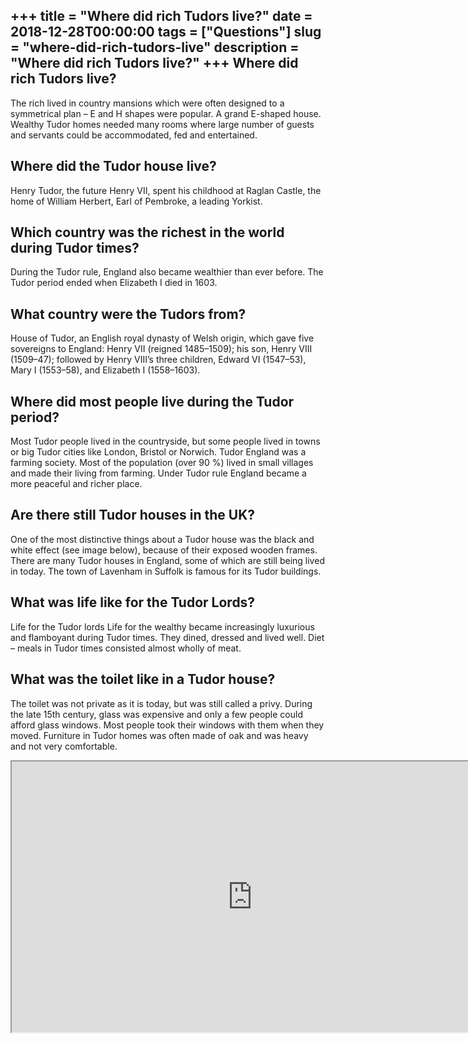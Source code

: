+++
title = "Where did rich Tudors live?"
date = 2018-12-28T00:00:00
tags = ["Questions"]
slug = "where-did-rich-tudors-live"
description = "Where did rich Tudors live?"
+++
Where did rich Tudors live?
---------------------------

The rich lived in country mansions which were often designed to a symmetrical plan – E and H shapes were popular. A grand E-shaped house. Wealthy Tudor homes needed many rooms where large number of guests and servants could be accommodated, fed and entertained.

Where did the Tudor house live?
-------------------------------

Henry Tudor, the future Henry VII, spent his childhood at Raglan Castle, the home of William Herbert, Earl of Pembroke, a leading Yorkist.

Which country was the richest in the world during Tudor times?
--------------------------------------------------------------

During the Tudor rule, England also became wealthier than ever before. The Tudor period ended when Elizabeth I died in 1603.

What country were the Tudors from?
----------------------------------

House of Tudor, an English royal dynasty of Welsh origin, which gave five sovereigns to England: Henry VII (reigned 1485–1509); his son, Henry VIII (1509–47); followed by Henry VIII’s three children, Edward VI (1547–53), Mary I (1553–58), and Elizabeth I (1558–1603).

Where did most people live during the Tudor period?
---------------------------------------------------

Most Tudor people lived in the countryside, but some people lived in towns or big Tudor cities like London, Bristol or Norwich. Tudor England was a farming society. Most of the population (over 90 %) lived in small villages and made their living from farming. Under Tudor rule England became a more peaceful and richer place.

Are there still Tudor houses in the UK?
---------------------------------------

One of the most distinctive things about a Tudor house was the black and white effect (see image below), because of their exposed wooden frames. There are many Tudor houses in England, some of which are still being lived in today. The town of Lavenham in Suffolk is famous for its Tudor buildings.

What was life like for the Tudor Lords?
---------------------------------------

Life for the Tudor lords Life for the wealthy became increasingly luxurious and flamboyant during Tudor times. They dined, dressed and lived well. Diet – meals in Tudor times consisted almost wholly of meat.

What was the toilet like in a Tudor house?
------------------------------------------

The toilet was not private as it is today, but was still called a privy. During the late 15th century, glass was expensive and only a few people could afford glass windows. Most people took their windows with them when they moved. Furniture in Tudor homes was often made of oak and was heavy and not very comfortable.

<iframe allow="accelerometer; autoplay; clipboard-write; encrypted-media; gyroscope; picture-in-picture" allowfullscreen="" class="__youtube_prefs__  epyt-is-override  no-lazyload" data-no-lazy="1" data-origheight="433" data-origwidth="770" data-skipgform_ajax_framebjll="" height="433" id="_ytid_53925" loading="lazy" src="https://www.youtube.com/embed/3lXv3Tt4x20?enablejsapi=1&autoplay=0&cc_load_policy=0&cc_lang_pref=&iv_load_policy=1&loop=0&modestbranding=0&rel=1&fs=1&playsinline=0&autohide=2&theme=dark&color=red&controls=1&" title="YouTube player" width="770"></iframe>